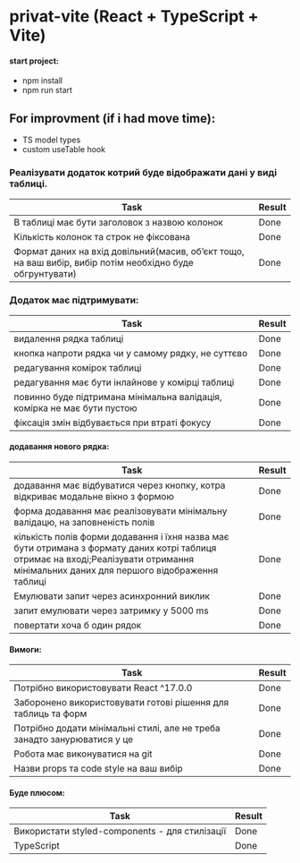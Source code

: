# privat-vite (React + TypeScript + Vite)

#### start project:
- npm install
- npm run start

## For improvment (if i had move time):
- TS model types
- custom useTable hook

### Реалізувати додаток котрий буде відображати дані у виді таблиці.
| Task  | Result |
| ------------- | ------------- |
| В таблиці має бути заголовок з назвою колонок  | Done  |
| Кількість колонок та строк не фіксована  | Done  |
| Формат даних на вхід довільний(масив, об’єкт тощо, на ваш вибір, вибір потім необхідно буде обгрунтувати)  | Done |

### Додаток має підтримувати:

| Task  | Result |
| ------------- | ------------- |
| видалення рядка таблиці  | Done |
| кнопка напроти рядка чи у самому рядку, не суттєво  | Done |
| редагування комірок таблиці  | Done |
| редагування має бути інлайнове у комірці таблиці  | Done |
| повинно буде підтримана мінімальна валідація, комірка не має бути пустою  | Done |
| фіксація змін відбувається при втраті фокусу  | Done |

#### додавання нового рядка:

| Task  | Result |
| ------------- | ------------- |
| додавання має відбуватися через кнопку, котра відкриває модальне вікно з формою  | Done |
| форма додавання має реалізовувати мінімальну валідацю, на заповненість полів  | Done |
| кількість полів форми додавання і їхня назва має бути отримана з формату даних котрі таблиця отримає на вході;Реалізувати отримання мінімальних даних для першого відображення таблиці  | Done |
| Емулювати запит через асинхронний виклик  | Done |
| запит емулювати через затримку у 5000 ms  | Done |
| повертати хоча б один рядок  | Done |

#### Вимоги:

| Task  | Result |
| ------------- | ------------- |
| Потрібно використовувати React ^17.0.0 | Done |
| Заборонено використовувати готові рішення для таблиць та форм | Done |
| Потрібно додати мінімальні стилі, але не треба занадто занурюватися у це | Done |
| Робота має виконуватися на git | Done |
| Назви props та code style на ваш вибір | Done |

#### Буде плюсом:

| Task  | Result |
| ------------- | ------------- |
| Використати styled-components - для стилізації | Done |
| TypeScript | Done |
